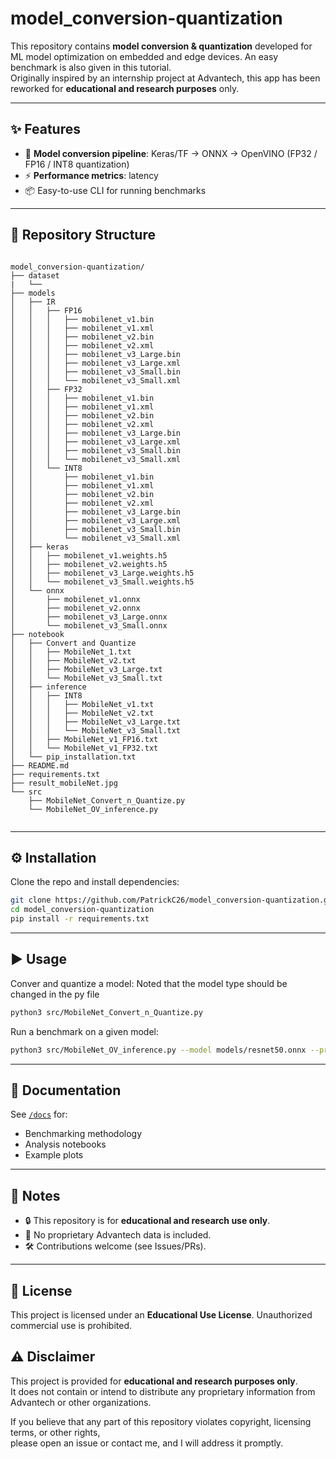 # model_conversion-quantization


This repository contains **model conversion & quantization** developed for ML model optimization on embedded and edge devices. 
An easy benchmark is also given in this tutorial.  
Originally inspired by an internship project at Advantech, this app has been reworked for **educational and research purposes** only.  

---

## ✨ Features
- 🔄 **Model conversion pipeline**: Keras/TF → ONNX → OpenVINO (FP32 / FP16 / INT8 quantization)
- ⚡ **Performance metrics**: latency
- 📦 Easy-to-use CLI for running benchmarks

---

## 📂 Repository Structure
```

model_conversion-quantization/
├── dataset
|   └── 
├── models
│   ├── IR
│   │   ├── FP16
│   │   │   ├── mobilenet_v1.bin
│   │   │   ├── mobilenet_v1.xml
│   │   │   ├── mobilenet_v2.bin
│   │   │   ├── mobilenet_v2.xml
│   │   │   ├── mobilenet_v3_Large.bin
│   │   │   ├── mobilenet_v3_Large.xml
│   │   │   ├── mobilenet_v3_Small.bin
│   │   │   └── mobilenet_v3_Small.xml
│   │   ├── FP32
│   │   │   ├── mobilenet_v1.bin
│   │   │   ├── mobilenet_v1.xml
│   │   │   ├── mobilenet_v2.bin
│   │   │   ├── mobilenet_v2.xml
│   │   │   ├── mobilenet_v3_Large.bin
│   │   │   ├── mobilenet_v3_Large.xml
│   │   │   ├── mobilenet_v3_Small.bin
│   │   │   └── mobilenet_v3_Small.xml
│   │   └── INT8
│   │       ├── mobilenet_v1.bin
│   │       ├── mobilenet_v1.xml
│   │       ├── mobilenet_v2.bin
│   │       ├── mobilenet_v2.xml
│   │       ├── mobilenet_v3_Large.bin
│   │       ├── mobilenet_v3_Large.xml
│   │       ├── mobilenet_v3_Small.bin
│   │       └── mobilenet_v3_Small.xml
│   ├── keras
│   │   ├── mobilenet_v1.weights.h5
│   │   ├── mobilenet_v2.weights.h5
│   │   ├── mobilenet_v3_Large.weights.h5
│   │   └── mobilenet_v3_Small.weights.h5
│   └── onnx
│       ├── mobilenet_v1.onnx
│       ├── mobilenet_v2.onnx
│       ├── mobilenet_v3_Large.onnx
│       └── mobilenet_v3_Small.onnx
├── notebook
│   ├── Convert and Quantize
│   │   ├── MobileNet_1.txt
│   │   ├── MobileNet_v2.txt
│   │   ├── MobileNet_v3_Large.txt
│   │   └── MobileNet_v3_Small.txt
│   ├── inference
│   │   ├── INT8
│   │   │   ├── MobileNet_v1.txt
│   │   │   ├── MobileNet_v2.txt
│   │   │   ├── MobileNet_v3_Large.txt
│   │   │   └── MobileNet_v3_Small.txt
│   │   ├── MobileNet_v1_FP16.txt
│   │   └── MobileNet_v1_FP32.txt
│   └── pip_installation.txt
├── README.md
├── requirements.txt
├── result_mobileNet.jpg
└── src
    ├── MobileNet_Convert_n_Quantize.py
    └── MobileNet_OV_inference.py


````

---

## ⚙️ Installation
Clone the repo and install dependencies:
```bash
git clone https://github.com/PatrickC26/model_conversion-quantization.git
cd model_conversion-quantization
pip install -r requirements.txt
````

---

## ▶️ Usage

Conver and quantize a model:
Noted that the model type should be changed in the py file 

```bash
python3 src/MobileNet_Convert_n_Quantize.py
```

Run a benchmark on a given model:

```bash
python3 src/MobileNet_OV_inference.py --model models/resnet50.onnx --precision INT8
```

---

## 📖 Documentation

See [`/docs`](./docs) for:

* Benchmarking methodology
* Analysis notebooks
* Example plots

---

## 📌 Notes

* 🔒 This repository is for **educational and research use only**.
* 🚫 No proprietary Advantech data is included.
* 🛠️ Contributions welcome (see Issues/PRs).

---

## 📄 License

This project is licensed under an **Educational Use License**.
Unauthorized commercial use is prohibited.


## ⚠️ Disclaimer
This project is provided for **educational and research purposes only**.  
It does not contain or intend to distribute any proprietary information from Advantech or other organizations.  

If you believe that any part of this repository violates copyright, licensing terms, or other rights,  
please open an issue or contact me, and I will address it promptly.

